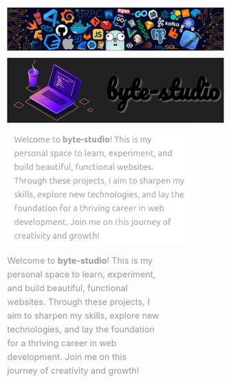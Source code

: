 <!-- top header -->
![header](other/assets/header.png)
<br>

<!-- Image and Title -->
![title](other/assets/title.png)
<br>

<!-- Description -->
![description](other/assets/description.png)
<br>
  <p style="font-size: 20px; max-width: 400px; line-height: 1.6; color: #999; margin: 0 auto; margin-right: 150px;">
    Welcome to <strong>byte-studio</strong>! This is my personal space to learn, experiment, and build beautiful, functional websites. 
    Through these projects, I aim to sharpen my skills, explore new technologies, and lay the foundation for a thriving career in web development. 
    Join me on this journey of creativity and growth!
  </p>
</div>

<link href="https://fonts.googleapis.com/css2?family=Pacifico&display=swap" rel="stylesheet">


